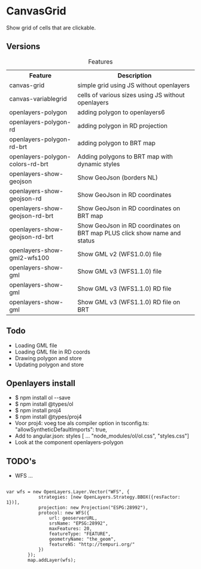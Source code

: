 # CanvasGrid

Show grid of cells that are clickable. 

## Versions

<table class="wikitable">
<caption>Features</caption>
<tbody>
<tr>
<th>Feature</th>
<th>Description</th>
</tr>
<tr>
<td>canvas-grid</td>
<td>simple grid using JS without openlayers</td>
</tr>
<tr>
<td>canvas-variablegrid</td>
<td>cells of various sizes using JS without openlayers</td>
</tr>
<tr>
<td>openlayers-polygon</td>
<td>adding polygon to openlayers6</td>
</tr>
<tr>
<td>openlayers-polygon-rd</td>
<td>adding polygon in RD projection</td>
</tr>
<tr>
<td>openlayers-polygon-rd-brt</td>
<td>adding polygon to BRT map</td>
</tr>
<tr>
<td>openlayers-polygon-colors-rd-brt</td>
<td>Adding polygons to BRT map with dynamic styles</td>
</tr>
<tr>
<td>openlayers-show-geojson</td>
<td>Show GeoJson (borders NL)</td>
</tr>
<tr>
<td>openlayers-show-geojson-rd</td>
<td>Show GeoJson in RD coordinates</td>
</tr>
<tr>
<td>openlayers-show-geojson-rd-brt</td>
<td>Show GeoJson in RD coordinates on BRT map</td>
</tr>
<tr>
<td>openlayers-show-geojson-rd-brt</td>
<td>Show GeoJson in RD coordinates on BRT map PLUS click show name and status</td>
</tr>
<tr>
<td>openlayers-show-gml2-wfs100</td>
<td>Show GML v2 (WFS1.0.0) file</td>
</tr>
<tr>
<td>openlayers-show-gml</td>
<td>Show GML v3 (WFS1.1.0) file</td>
</tr>
<tr>
<td>openlayers-show-gml</td>
<td>Show GML v3 (WFS1.1.0) RD file</td>
</tr>
<tr>
<td>openlayers-show-gml</td>
<td>Show GML v3 (WFS1.1.0) RD file on BRT</td>
</tr>
</tbody>
</table>

## Todo

* Loading GML file
* Loading GML file in RD coords
* Drawing polygon and store
* Updating polygon and store

## Openlayers install

*  $ npm install ol --save
*  $ npm install @types/ol
*  $ npm install proj4
*  $ npm install @types/proj4
*  Voor proj4: voeg toe als compiler option in tsconfig.ts:  "allowSyntheticDefaultImports": true,
*  Add to angular.json: styles [ ... "node_modules/ol/ol.css", "styles.css"]
*  Look at the component openlayers-polygon

## TODO's
* WFS ... 
<code>
var wfs = new OpenLayers.Layer.Vector("WFS", {
            strategies: [new OpenLayers.Strategy.BBOX({resFactor: 1})],
            projection: new Projection("ESPG:28992"),
            protocol: new WFS({
                url: geoserverURL,
                srsName: "EPSG:28992",                    
                maxFeatures: 20,
                featureType: "FEATURE",
                geometryName: "the_geom",   
                featureNS: "http://tempuri.org/"                   
            })              
        });
        map.addLayer(wfs);
</code>
